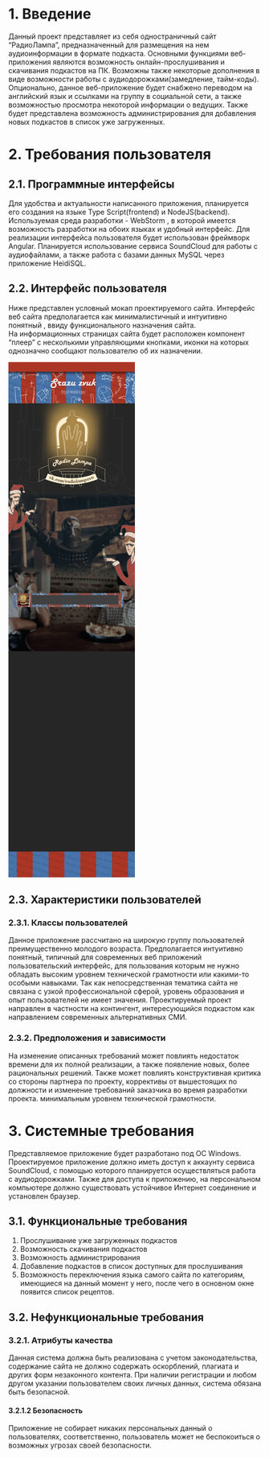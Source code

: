 # 1. Введение

Данный проект представляет из себя одностраничный сайт  “РадиоЛампа”, предназначенный для размещения на нем аудиоинформации в формате подкаста. Основными функциями веб-приложения являются возможность онлайн-прослушивания и скачивания подкастов на ПК. Возможны также некоторые дополнения в виде возможности работы с аудиодорожками(замедление, тайм-коды). Опционально, данное веб-приложение будет снабжено переводом на английский язык и ссылками на группу в социальной сети, а также возможностью просмотра некоторой информации о ведущих. Также будет представлена возможность администрирования для добавления новых подкастов в список уже загруженных.

# 2. Требования пользователя

## 2.1. Программные интерфейсы

Для удобства и актуальности написанного приложения, планируется его создания на языке Type Script(frontend) и NodeJS(backend). Используемая среда разработки  - WebStorm , в которой имеется  возможность разработки на обоих языках  и удобный интерфейс. 
Для реализации интерфейса пользователя будет использован фреймворк Angular. Планируется использование сервиса SoundCloud для работы с аудиофайлами, а также работа с базами данных MySQL  через приложение HeidiSQL.

## 2.2. Интерфейс пользователя

Ниже представлен условный мокап проектируемого сайта.
Интерфейс веб сайта предполагается как минималистичный и интуитивно понятный , ввиду функционального назначения сайта.  
На информационных страницах сайта будет расположен компонент “плеер” с несколькими управляющими кнопками, иконки на которых однозначно сообщают пользователю об их назначении.

![main_page](https://github.com/perekatypola/radiolamp/blob/main/radiolampa_sayt_chernovik.jpg)

## 2.3. Характеристики пользователей

### 2.3.1. Классы пользователей

Данное приложение рассчитано на широкую группу пользователей преимущественно молодого возраста. Предполагается интуитивно понятный, типичный для современных веб приложений пользовательский интерфейс, для пользования которым не нужно обладать высоким уровнем технической грамотности или какими-то особыми навыками. Так как непосредственная тематика сайта не связана с узкой профессиональной сферой, уровень образования и опыт пользователей не имеет значения. Проектируемый проект направлен в частности на контингент, интересующийся подкастом как направлением современных альтернативных СМИ. 

### 2.3.2. Предположения и зависимости

На изменение описанных требований может повлиять недостаток времени для их полной реализации, а также появление новых, более рациональных решений. Также может повлиять конструктивная критика со стороны партнера по проекту, коррективы от вышестоящих по должности и изменение требований заказчика во время разработки проекта.
минимальным уровнем технической грамотности.



# 3. Системные требования

Представляемое приложение будет разработано под ОС Windows. Проектируемое приложение должно иметь доступ к аккаунту сервиса SoundCloud, с помощью которого планируется осуществляться работа с аудиодорожками. Также для доступа к приложению, на персональном компьютере должно существовать устойчивое Интернет соединение и установлен браузер.

## 3.1. Функциональные требования

1.	Прослушивание уже загруженных подкастов
2.	Возможность скачивания подкастов
3.	Возможность администрирования
4.	Добавление подкастов в список доступных для прослушивания
5.	Возможность переключения языка самого сайта
по категориям, имеющиеся на данный момент у него, после чего в основном окне появится список рецептов.

## 3.2. Нефункциональные требования

### 3.2.1. Атрибуты качества

Данная система должна быть реализована с учетом законодательства, содержание сайта не должно содержать оскорблений, плагиата и других форм незаконного контента. При наличии регистрации и любом другом указании пользователем своих личных данных, система обязана быть безопасной.

#### 3.2.1.2 Безопасность

Приложение не собирает никаких персональных данный о пользователях, соответственно, пользователь может не беспокоиться о возможных угрозах своей безопасности.

